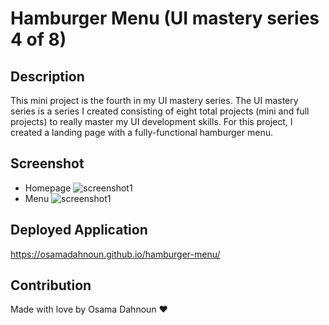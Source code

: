 # Hamburger Menu (UI mastery series 4 of 8)

## Description

This mini project is the fourth in my UI mastery series. The UI mastery series is a series I created consisting of eight total projects (mini and full projects) to really master my UI development skills. For this project, I created a landing page with a fully-functional hamburger menu.

## Screenshot

- Homepage
  ![screenshot1](./img/screenshot1.png)
- Menu
  ![screenshot1](./img/screenshot2.png)

## Deployed Application

https://osamadahnoun.github.io/hamburger-menu/

## Contribution

Made with love by Osama Dahnoun ❤️
